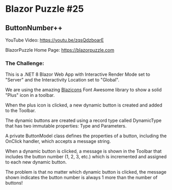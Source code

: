 # Blazor Puzzle #25

## ButtonNumber++

YouTube Video: https://youtu.be/zqsQdzboarE

BlazorPuzzle Home Page: https://blazorpuzzle.com

### The Challenge:

This is a .NET 8 Blazor Web App with Interactive Render Mode set to "Server" and the Interactivity Location set to "Global".

We are using the amazing <a href="https://blazicons.com" target="_blank">Blazicons</a> Font Awesome library to show a solid "Plus" icon in a toolbar.

When the plus icon is clicked, a new dynamic button is created and added to the Toolbar.

The dynamic buttons are created using a record type called DynamicType that has two immutable properties: Type and Parameters. 

A private ButtonModel class defines the properties of a button, including the OnClick handler, which accepts a message string.

When a dynamic button is clicked, a message is shown in the Toolbar that includes the button number (1, 2, 3, etc.) which is incremented and assigned to each new dynamic button.

The problem is that no matter which dynamic button is clicked, the message shown indicates the button number is always 1 more than the number of buttons!